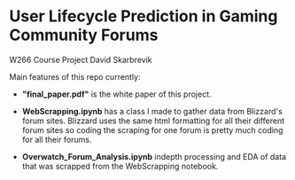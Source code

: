# User Lifecycle Prediction in Gaming Community Forums

W266 Course Project
David Skarbrevik


Main features of this repo currently:
* **"final_paper.pdf"** is the white paper of this project.

* **WebScrapping.ipynb** has a class I made to gather data from Blizzard's forum sites. Blizzard uses the same html formatting for all their different forum sites so coding the scraping for one forum is pretty much coding for all their forums.

* **Overwatch_Forum_Analysis.ipynb** indepth processing and EDA of data that was scrapped from the WebScrapping notebook.
